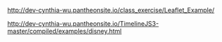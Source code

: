 http://dev-cynthia-wu.pantheonsite.io/class_exercise/Leaflet_Example/

http://dev-cynthia-wu.pantheonsite.io/TimelineJS3-master/compiled/examples/disney.html
